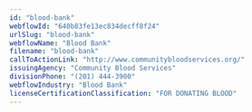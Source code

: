 ```yaml
---
id: "blood-bank"
webflowId: "640b83fe13ec834decff8f24"
urlSlug: "blood-bank"
webflowName: "Blood Bank"
filename: "blood-bank"
callToActionLink: "http://www.communitybloodservices.org/"
issuingAgency: "Community Blood Services"
divisionPhone: "(201) 444-3900"
webflowIndustry: "Blood Bank"
licenseCertificationClassification: "FOR DONATING BLOOD"
---
```

